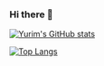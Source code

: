### Hi there 👋

[![Yurim's GitHub stats](https://github-readme-stats.vercel.app/api?username=operam427)](https://github.com/operam427/github-readme-stats)


[![Top Langs](https://github-readme-stats.vercel.app/api/top-langs/?username=operam427)](https://github.com/operam427/github-readme-stats)

<!--
**operam427/operam427** is a ✨ _special_ ✨ repository because its `README.md` (this file) appears on your GitHub profile.

Here are some ideas to get you started:

- 🔭 I’m currently working on ...
- 🌱 I’m currently learning ...
- 👯 I’m looking to collaborate on ...
- 🤔 I’m looking for help with ...
- 💬 Ask me about ...
- 📫 How to reach me: ...
- 😄 Pronouns: ...
- ⚡ Fun fact: ...
-->
